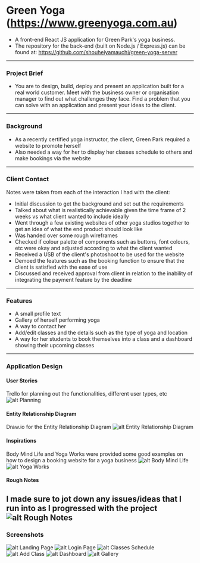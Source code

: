 # Green Yoga (https://www.greenyoga.com.au)
- A front-end React JS application for Green Park's yoga business.
- The repository for the back-end (built on Node.js / Express.js) can be found at: https://github.com/shouheiyamauchi/green-yoga-server
------
### Project Brief
- You are to design, build, deploy and present an application built for a real world customer. Meet with the business owner or organisation manager to find out what challenges they face. Find a problem that you can solve with an application and present your ideas to the client.
------
### Background
- As a recently certified yoga instructor, the client, Green Park required a website to promote herself
- Also needed a way for her to display her classes schedule to others and make bookings via the website
------
### Client Contact
Notes were taken from each of the interaction I had with the client:
- Initial discussion to get the background and set out the requirements
- Talked about what is realistically achievable given the time frame of 2 weeks vs what client wanted to include ideally
- Went through a few existing websites of other yoga studios together to get an idea of what the end product should look like
- Was handed over some rough wireframes
- Checked if colour palette of components such as buttons, font colours, etc were okay and adjusted according to what the client wanted
- Received a USB of the client's photoshoot to be used for the website
- Demoed the features such as the booking function to ensure that the client is satisfied with the ease of use
- Discussed and received approval from client in relation to the inability of integrating the payment feature by the deadline
------
### Features
- A small profile text
- Gallery of herself performing yoga
- A way to contact her
- Add/edit classes and the details such as the type of yoga and location
- A way for her students to book themselves into a class and a dashboard showing their upcoming classes
------
### Application Design

#### User Stories
Trello for planning out the functionalities, different user types, etc
![alt Planning](/public/README/trello.png?raw=true)

#### Entity Relationship Diagram
Draw.io for the Entity Relationship Diagram
![alt Entity Relationship Diagram](/public/README/erd.jpg?raw=true)

#### Inspirations
Body Mind Life and Yoga Works were provided some good examples on how to design a booking website for a yoga business
![alt Body Mind Life](/public/README/bodymindlife.png?raw=true)
![alt Yoga Works](/public/README/yogaworks.png?raw=true)

#### Rough Notes  
I made sure to jot down any issues/ideas that I run into as I progressed with the project
![alt Rough Notes](/public/README/notes.png?raw=true)
------
### Screenshots
![alt Landing Page](/public/README/landingpage.png?raw=true)
![alt Login Page](/public/README/login.png?raw=true)
![alt Classes Schedule](/public/README/schedule.png?raw=true)
![alt Add Class](/public/README/addclass.png?raw=true)
![alt Dashboard](/public/README/dashboard.png?raw=true)
![alt Gallery](/public/README/gallery.png?raw=true)
